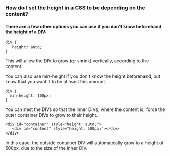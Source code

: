### How do I set the height in a CSS to be depending on the content?

#### There are a few other options you can use if you don't know beforehand the height of a DIV:

```
div {
   height: auto;
}
```

This will allow the DIV to grow (or shrink) vertically, according to the content.

You can also use min-height if you don't know the height beforehand, but know that you want it to be at least this amount.

```
div {
  min-height: 100px;
}
```

You can nest the DIVs so that the inner DIVs, where the content is, force the outer container DIVs to grow to their height.

```
<div id="container" style="height: auto;">
   <div id="content" style="height: 500px;"></div>
</div>
```

In this case, the outside container DIV will automatically grow to a height of 500px, due to the size of the inner DIV.
